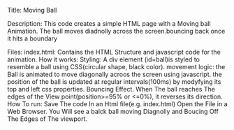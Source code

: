Title: Moving Ball

Description: This code creates a simple HTML page with a Moving ball Animation. The ball moves diadnolly across the screen.bouncing back once it hits a boundary

Files: index.html: Contains the HTML Structure and javascript code for the animation. How it works: Styling: A div element (id=ball)is styled to resemble a ball using CSS(circular shape, black color). movement logic: the Ball is animated to move diagonally acroos the screen using javascript. the position of the ball is updated at regular intervals(100ms) by modyfying its top and left css properties. Bouncing Effect. When The ball reaches The edges of the View point(position>=95% or <=0%), it reverses its direction. How To run: Save The code In an Html file(e.g. index.html) Open the File in a Web Browser. You Will see a balck ball moving Diagnolly and Boucing Off The Edges of The viewport.
